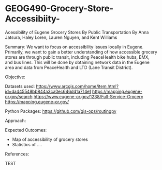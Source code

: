 # GEOG490-Grocery-Store-Accessibiity-
Acessibility of Eugene Grocery Stores By Public Transportation
By Anna Jatsura, Haley Loren, Lauren Nguyen, and Kent Williams


Summary: We want to focus on accessibility issues locally in Eugene. Primarily, we want to gain a better understanding of how accessible grocery stores are through public transit, including PeaceHealth bike hubs, EMX, and bus lines. This will be done by obtaining network data in the Eugene area and data from PeaceHealth and LTD (Lane Transit District).

Objective:


Datasets used:
https://www.arcgis.com/home/item.html?id=da445548bb844a3ca0ec646dd1a714e1
https://mapping.eugene-or.gov/search
https://www.eugene-or.gov/1238/Full-Service-Grocery
https://mapping.eugene-or.gov/

Python Packages:
https://github.com/gis-ops/routingpy

Approach:


Expected Outcomes:
- Map of accessibility of grocery stores
- Statistics of ....

References:


TEST
